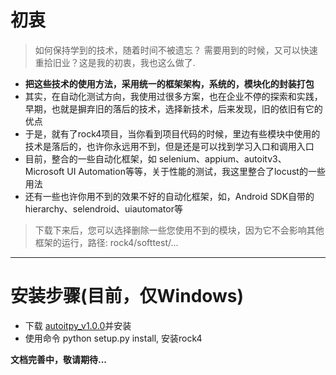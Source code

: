 # 初衷

>  如何保持学到的技术，随着时间不被遗忘？ 需要用到的时候，又可以快速重拾旧业？这是我的初衷，我也这么做了.


- **把这些技术的使用方法，采用统一的框架架构，系统的，模块化的封装打包**
- 其实，在自动化测试方向，我使用过很多方案，也在企业不停的探索和实践，早期，也就是摒弃旧的落后的技术，选择新技术，后来发现，旧的依旧有它的优点
- 于是，就有了rock4项目，当你看到项目代码的时候，里边有些模块中使用的技术是落后的，也许你永远用不到，但是还是可以找到学习入口和调用入口
- 目前，整合的一些自动化框架，如 selenium、appium、autoitv3、Microsoft UI Automation等等，关于性能的测试，我这里整合了locust的一些用法
- 还有一些也许你用不到的效果不好的自动化框架，如，Android SDK自带的 hierarchy、selendroid、uiautomator等

> 下载下来后，您可以选择删除一些您使用不到的模块，因为它不会影响其他框架的运行，路径: rock4/softtest/...


* * *
# 安装步骤(目前，仅Windows)
- 下载 [autoitpy_v1.0.0](https://github.com/RockFeng0/autoit-v3-py/releases)并安装
- 使用命令 python setup.py install, 安装rock4

**文档完善中，敬请期待...**








